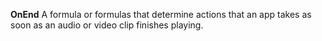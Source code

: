 **OnEnd** A formula or formulas that determine actions that an app takes as soon as an audio or video clip finishes playing.
